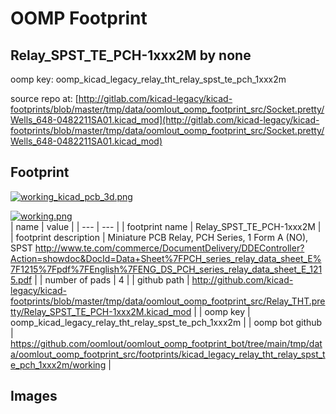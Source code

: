 # OOMP Footprint  
## Relay_SPST_TE_PCH-1xxx2M  by none  
  
oomp key: oomp_kicad_legacy_relay_tht_relay_spst_te_pch_1xxx2m  
  
source repo at: [http://gitlab.com/kicad-legacy/kicad-footprints/blob/master/tmp/data/oomlout_oomp_footprint_src/Socket.pretty/Wells_648-0482211SA01.kicad_mod](http://gitlab.com/kicad-legacy/kicad-footprints/blob/master/tmp/data/oomlout_oomp_footprint_src/Socket.pretty/Wells_648-0482211SA01.kicad_mod)  
## Footprint  
  
[![working_kicad_pcb_3d.png](working_kicad_pcb_3d_600.png)](working_kicad_pcb_3d.png)  
  
[![working.png](working_600.png)](working.png)  
| name | value | 
| --- | --- | 
| footprint name | Relay_SPST_TE_PCH-1xxx2M | 
| footprint description | Miniature PCB Relay, PCH Series, 1 Form A (NO), SPST http://www.te.com/commerce/DocumentDelivery/DDEController?Action=showdoc&DocId=Data+Sheet%7FPCH_series_relay_data_sheet_E%7F1215%7Fpdf%7FEnglish%7FENG_DS_PCH_series_relay_data_sheet_E_1215.pdf | 
| number of pads | 4 | 
| github path | http://github.com/kicad-legacy/kicad-footprints/blob/master/tmp/data/oomlout_oomp_footprint_src/Relay_THT.pretty/Relay_SPST_TE_PCH-1xxx2M.kicad_mod | 
| oomp key | oomp_kicad_legacy_relay_tht_relay_spst_te_pch_1xxx2m | 
| oomp bot github | https://github.com/oomlout/oomlout_oomp_footprint_bot/tree/main/tmp/data/oomlout_oomp_footprint_src/footprints/kicad_legacy_relay_tht_relay_spst_te_pch_1xxx2m/working | 
## Images  
